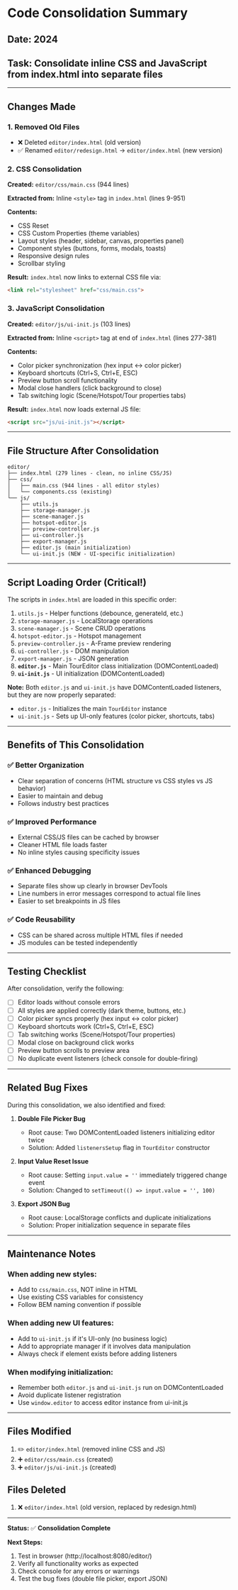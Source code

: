 # Code Consolidation Summary

## Date: 2024
## Task: Consolidate inline CSS and JavaScript from index.html into separate files

---

## Changes Made

### 1. **Removed Old Files**
- ❌ Deleted `editor/index.html` (old version)
- ✅ Renamed `editor/redesign.html` → `editor/index.html` (new version)

### 2. **CSS Consolidation**
**Created:** `editor/css/main.css` (944 lines)

**Extracted from:** Inline `<style>` tag in `index.html` (lines 9-951)

**Contents:**
- CSS Reset
- CSS Custom Properties (theme variables)
- Layout styles (header, sidebar, canvas, properties panel)
- Component styles (buttons, forms, modals, toasts)
- Responsive design rules
- Scrollbar styling

**Result:** `index.html` now links to external CSS file via:
```html
<link rel="stylesheet" href="css/main.css">
```

### 3. **JavaScript Consolidation**
**Created:** `editor/js/ui-init.js` (103 lines)

**Extracted from:** Inline `<script>` tag at end of `index.html` (lines 277-381)

**Contents:**
- Color picker synchronization (hex input ↔ color picker)
- Keyboard shortcuts (Ctrl+S, Ctrl+E, ESC)
- Preview button scroll functionality
- Modal close handlers (click background to close)
- Tab switching logic (Scene/Hotspot/Tour properties tabs)

**Result:** `index.html` now loads external JS file:
```html
<script src="js/ui-init.js"></script>
```

---

## File Structure After Consolidation

```
editor/
├── index.html (279 lines - clean, no inline CSS/JS)
├── css/
│   ├── main.css (944 lines - all editor styles)
│   └── components.css (existing)
└── js/
    ├── utils.js
    ├── storage-manager.js
    ├── scene-manager.js
    ├── hotspot-editor.js
    ├── preview-controller.js
    ├── ui-controller.js
    ├── export-manager.js
    ├── editor.js (main initialization)
    └── ui-init.js (NEW - UI-specific initialization)
```

---

## Script Loading Order (Critical!)

The scripts in `index.html` are loaded in this specific order:

1. `utils.js` - Helper functions (debounce, generateId, etc.)
2. `storage-manager.js` - LocalStorage operations
3. `scene-manager.js` - Scene CRUD operations
4. `hotspot-editor.js` - Hotspot management
5. `preview-controller.js` - A-Frame preview rendering
6. `ui-controller.js` - DOM manipulation
7. `export-manager.js` - JSON generation
8. **`editor.js`** - Main TourEditor class initialization (DOMContentLoaded)
9. **`ui-init.js`** - UI initialization (DOMContentLoaded)

**Note:** Both `editor.js` and `ui-init.js` have DOMContentLoaded listeners, but they are now properly separated:
- `editor.js` - Initializes the main `TourEditor` instance
- `ui-init.js` - Sets up UI-only features (color picker, shortcuts, tabs)

---

## Benefits of This Consolidation

### ✅ **Better Organization**
- Clear separation of concerns (HTML structure vs CSS styles vs JS behavior)
- Easier to maintain and debug
- Follows industry best practices

### ✅ **Improved Performance**
- External CSS/JS files can be cached by browser
- Cleaner HTML file loads faster
- No inline styles causing specificity issues

### ✅ **Enhanced Debugging**
- Separate files show up clearly in browser DevTools
- Line numbers in error messages correspond to actual file lines
- Easier to set breakpoints in JS files

### ✅ **Code Reusability**
- CSS can be shared across multiple HTML files if needed
- JS modules can be tested independently

---

## Testing Checklist

After consolidation, verify the following:

- [ ] Editor loads without console errors
- [ ] All styles are applied correctly (dark theme, buttons, etc.)
- [ ] Color picker syncs properly (hex input ↔ color picker)
- [ ] Keyboard shortcuts work (Ctrl+S, Ctrl+E, ESC)
- [ ] Tab switching works (Scene/Hotspot/Tour properties)
- [ ] Modal close on background click works
- [ ] Preview button scrolls to preview area
- [ ] No duplicate event listeners (check console for double-firing)

---

## Related Bug Fixes

During this consolidation, we also identified and fixed:

1. **Double File Picker Bug**
   - Root cause: Two DOMContentLoaded listeners initializing editor twice
   - Solution: Added `listenersSetup` flag in `TourEditor` constructor
   
2. **Input Value Reset Issue**
   - Root cause: Setting `input.value = ''` immediately triggered change event
   - Solution: Changed to `setTimeout(() => input.value = '', 100)`

3. **Export JSON Bug**
   - Root cause: LocalStorage conflicts and duplicate initializations
   - Solution: Proper initialization sequence in separate files

---

## Maintenance Notes

### When adding new styles:
- Add to `css/main.css`, NOT inline in HTML
- Use existing CSS variables for consistency
- Follow BEM naming convention if possible

### When adding new UI features:
- Add to `ui-init.js` if it's UI-only (no business logic)
- Add to appropriate manager if it involves data manipulation
- Always check if element exists before adding listeners

### When modifying initialization:
- Remember both `editor.js` and `ui-init.js` run on DOMContentLoaded
- Avoid duplicate listener registration
- Use `window.editor` to access editor instance from ui-init.js

---

## Files Modified

1. ✏️ `editor/index.html` (removed inline CSS and JS)
2. ➕ `editor/css/main.css` (created)
3. ➕ `editor/js/ui-init.js` (created)

## Files Deleted

1. ❌ `editor/index.html` (old version, replaced by redesign.html)

---

**Status:** ✅ **Consolidation Complete**

**Next Steps:**
1. Test in browser (http://localhost:8080/editor/)
2. Verify all functionality works as expected
3. Check console for any errors or warnings
4. Test the bug fixes (double file picker, export JSON)
